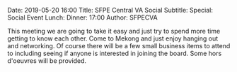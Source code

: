 Date: 2019-05-20 16:00
Title: SFPE Central VA Social
Subtitle: 
Special: Social Event
Lunch:
Dinner: 17:00
Author: SFPECVA

This meeting we are going to take it easy and just try to spend more time getting to know each other. Come to Mekong and just enjoy hanging out and networking. Of course there will be a few small business items to attend to including seeing if anyone is interested in joining the board. Some hors d'oeuvres will be provided.
